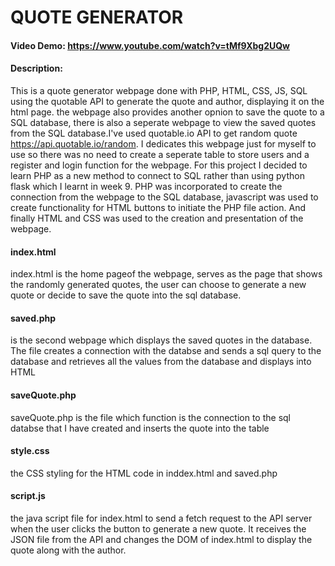 # QUOTE GENERATOR
#### Video Demo:  https://www.youtube.com/watch?v=tMf9Xbg2UQw
#### Description:
This is a quote generator webpage done with PHP, HTML, CSS, JS, SQL using the quotable API to generate the quote and author, displaying it on the html page. the webpage also provides another opnion to save the quote to a SQL database, there is also a seperate webpage to view the saved quotes from the SQL database.I've used quotable.io API to get random quote https://api.quotable.io/random. I dedicates this webpage just for myself to use so there was no need to create a seperate table to store users and a register and login function for the webpage. For this project I decided to learn PHP as a new method to connect to SQL rather than using python flask which I learnt in week 9. PHP was incorporated to create the connection from the webpage to the SQL database, javascript was used to create functionality for HTML buttons to initiate the PHP file action. And finally HTML and CSS was used to the creation and presentation of the webpage.

#### index.html
index.html is the home pageof the webpage, serves as the page that shows the randomly generated quotes, the user can choose to generate a new quote or decide to save the quote into the sql database. 

#### saved.php
is the second webpage which displays the saved quotes in the database. The file creates a connection with the databse and sends a sql query to the database and retrieves all the values from the database and displays into HTML

#### saveQuote.php
saveQuote.php is the file which function is the connection to the sql databse that I have created and inserts the quote into the table 

#### style.css 
the CSS styling for the HTML code in inddex.html and saved.php

#### script.js
the java script file for index.html to send a fetch request to the API server when the user clicks the button to generate a new quote. It receives the JSON file from the API and changes the DOM of index.html to display the quote along with the author.